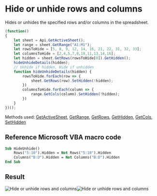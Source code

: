 # Hide or unhide rows and columns

Hides or unhides the specified rows and/or columns in the spreadsheet.

<!-- This code snippet is shown in the screenshot. -->

<!-- eslint-skip -->

```ts
(function()
{
    let sheet = Api.GetActiveSheet();
    let range = sheet.GetRange("A1:M1");
    let rowsToHide = [5, 8, 9, 12, 14, 16, 21, 22, 31, 32, 33];
    let columnsToHide = [2,4,5,7,8,10,11,13,14,16];
    let hidden = sheet.GetRows(rowsToHide[0]).GetHidden();
    hideUnhideDetails(hidden);
    // Unhide if hidden, Hide if unhidden
    function hideUnhideDetails(hidden) {
        rowsToHide.forEach(row => {
            sheet.GetRows(row).SetHidden(!hidden);
        })
        columnsToHide.forEach(column => {
            range.GetCols(column).SetHidden(!hidden);
        })
    }
})();
```

Methods used: [GetActiveSheet](/docs/office-api/usage-api/spreadsheet-api/Api/Methods/GetActiveSheet.md), [GetRange](/docs/office-api/usage-api/spreadsheet-api/ApiWorksheet/Methods/GetRange.md), [GetRows](/docs/office-api/usage-api/spreadsheet-api/ApiWorksheet/Methods/GetRows.md), [GetHidden](/docs/office-api/usage-api/spreadsheet-api/ApiRange/Methods/GetHidden.md), [GetCols](/docs/office-api/usage-api/spreadsheet-api/ApiRange/Methods/GetCols.md), [SetHidden](/docs/office-api/usage-api/spreadsheet-api/ApiRange/Methods/SetHidden.md)

## Reference Microsoft VBA macro code

<!-- code generated with AI -->

```vb
Sub HideUnhide()
    Rows("5:10").Hidden = Not Rows("5:10").Hidden
    Columns("B:D").Hidden = Not Columns("B:D").Hidden
End Sub
```

## Result

<!-- imgpath -->

![Hide or unhide rows and columns](/assets/images/plugins/hide-unhide-rows-columns.png#gh-light-mode-only)![Hide or unhide rows and columns](/assets/images/plugins/hide-unhide-rows-columns.dark.png#gh-dark-mode-only)
